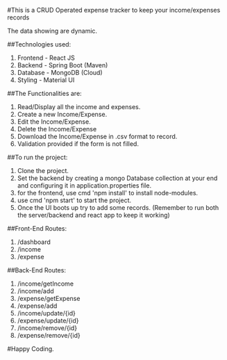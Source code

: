 #This is a CRUD Operated expense tracker to keep your income/expenses records

The data showing are dynamic.

##Technologies used:

1. Frontend - React JS
2. Backend - Spring Boot (Maven)
3. Database - MongoDB (Cloud)
4. Styling - Material UI

##The Functionalities are:

1. Read/Display all the income and expenses.
2. Create a new Income/Expense.
3. Edit the Income/Expense.
4. Delete the Income/Expense
5. Download the Income/Expense in .csv format to record.
6. Validation provided if the form is not filled.

##To run the project:

1. Clone the project.
2. Set the backend by creating a mongo Database collection at your end and configuring it in application.properties file.
3. for the frontend, use cmd 'npm install' to install node-modules.
4. use cmd 'npm start' to start the project.
5. Once the UI boots up try to add some records. (Remember to run both the server/backend and react app to keep it working)

##Front-End Routes:

1. /dashboard 
2. /income
3. /expense

##Back-End Routes:

1. /income/getIncome
2. /income/add
3. /expense/getExpense
4. /expense/add
5. /income/update/{id}
6. /expense/update/{id}
7. /income/remove/{id}
8. /expense/remove/{id}


#Happy Coding.
